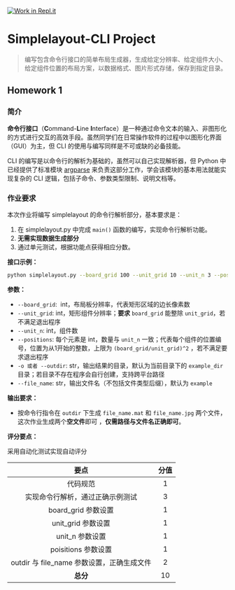 [![Work in Repl.it](https://classroom.github.com/assets/work-in-replit-14baed9a392b3a25080506f3b7b6d57f295ec2978f6f33ec97e36a161684cbe9.svg)](https://classroom.github.com/online_ide?assignment_repo_id=3720391&assignment_repo_type=AssignmentRepo)
# Simplelayout-CLI Project

> 编写包含命令行接口的简单布局生成器，生成给定分辨率、给定组件大小、给定组件位置的布局方案，以数据格式、图片形式存储，保存到指定目录。

## Homework 1

### 简介

**命令行接口**（**C**ommand-**L**ine **I**nterface）是一种通过命令文本的输入、非图形化的方式进行交互的高效手段。虽然同学们在日常操作软件的过程中以图形化界面（GUI）为主，但 CLI 的使用与编写同样是不可或缺的必备技能。 

CLI 的编写是以命令行的解析为基础的，虽然可以自己实现解析器，但 Python 中已经提供了标准模块 [argparse](https://docs.python.org/zh-cn/3/howto/argparse.html) 来负责这部分工作，学会该模块的基本用法就能实现复杂的 CLI 逻辑，包括子命令、参数类型限制、说明文档等。


### 作业要求

本次作业将编写 simplelayout 的命令行解析部分，基本要求是：

1. 在 simplelayout.py 中完成 `main()` 函数的编写，实现命令行解析功能。
1. **无需实现数据生成部分**
1. 通过单元测试，根据功能点获得相应分数。

**接口示例：**

```bash
python simplelayout.py --board_grid 100 --unit_grid 10 --unit_n 3 --positions 1 15 33 --outdir dir1/dir2 --file_name example
```

**参数：**

- `--board_grid`:  int，布局板分辨率，代表矩形区域的边长像素数
- `--unit_grid`: int，矩形组件分辨率；**要求** `board_grid` 能整除 `unit_grid`，若不满足退出程序
- `--unit_n`: int，组件数
- `--positions`: 每个元素是 int，数量与 `unit_n` 一致；代表每个组件的位置编号，位置为从1开始的整数，上限为 `(board_grid/unit_grid)^2` ，若不满足要求退出程序
- `-o 或者 --outdir`: str，输出结果的目录，默认为当前目录下的 `example_dir` 目录；若目录不存在程序会自行创建，支持跨平台路径
- `--file_name`: str，输出文件名（不包括文件类型后缀），默认为 `example`

**输出要求：**

- 按命令行指令在 `outdir` 下生成 `file_name.mat` 和 `file_name.jpg` 两个文件，这次作业生成两个**空文件**即可 ，**仅需路径与文件名正确即可**。

**评分要点：**

采用自动化测试实现自动评分

|                    要点                    | 分值 |
| :----------------------------------------: | :--: |
|                  代码规范                  |  1   |
|      实现命令行解析，通过正确示例测试      |  3   |
|            board_grid 参数设置             |  1   |
|             unit_grid 参数设置             |  1   |
|              unit_n 参数设置               |  1   |
|            poisitions 参数设置             |  1   |
| outdir 与 file_name 参数设置，正确生成文件 |  2   |
|                  **总分**                  |  10  |

